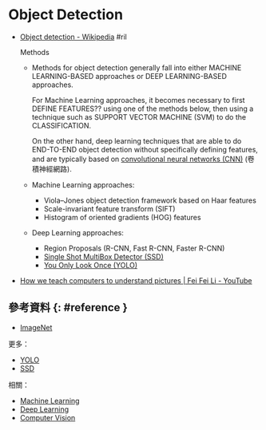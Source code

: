 # Object Detection

  - [Object detection \- Wikipedia](https://en.wikipedia.org/wiki/Object_detection) #ril

    Methods

      - Methods for object detection generally fall into either MACHINE LEARNING-BASED approaches or DEEP LEARNING-BASED approaches.

        For Machine Learning approaches, it becomes necessary to first DEFINE FEATURES?? using one of the methods below, then using a technique such as SUPPORT VECTOR MACHINE (SVM) to do the CLASSIFICATION.

        On the other hand, deep learning techniques that are able to do END-TO-END object detection without specifically defining features, and are typically based on [convolutional neural networks (CNN)](https://en.wikipedia.org/wiki/Convolutional_neural_networks) (卷積神經網路).

      - Machine Learning approaches:

          - Viola–Jones object detection framework based on Haar features
          - Scale-invariant feature transform (SIFT)
          - Histogram of oriented gradients (HOG) features

      - Deep Learning approaches:

          - Region Proposals (R-CNN, Fast R-CNN, Faster R-CNN)
          - [Single Shot MultiBox Detector (SSD)](ssd.md)
          - [You Only Look Once (YOLO)](yolo.md)

  - [How we teach computers to understand pictures \| Fei Fei Li \- YouTube](https://www.youtube.com/watch?v=40riCqvRoMs)

## 參考資料 {: #reference }

  - [ImageNet](http://image-net.org/)

更多：

  - [YOLO](yolo.md)
  - [SSD](ssd.md)

相關：

  - [Machine Learning](machine-learning.md)
  - [Deep Learning](deep-learning.md)
  - [Computer Vision](computer-vision.md)
